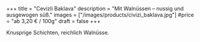 +++
title = "Cevizli Baklava"
description = "Mit Walnüssen – nussig und ausgewogen süß."
images = ["/images/products/civizi_baklava.jpg"]
#price = "ab 3,20 € / 100g"
draft = false
+++

Knusprige Schichten, reichlich Walnüsse.
